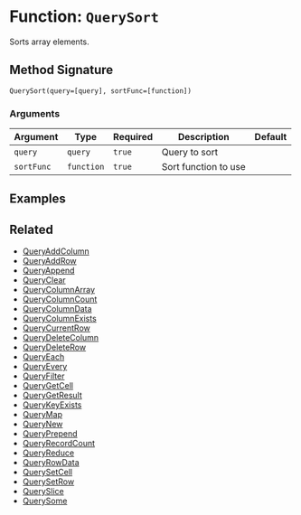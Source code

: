 [comment]: # (Note: This documentation is generated dynamically in the build process.  To modify the contents, change the javadoc on the _invoke method of the BIF class)

# Function: `QuerySort`

Sorts array elements.

## Method Signature

```
QuerySort(query=[query], sortFunc=[function])
```

### Arguments


| Argument | Type | Required | Description | Default |
|----------|------|----------|-------------|---------|
| `query` | `query` | `true` | Query to sort |  |
| `sortFunc` | `function` | `true` | Sort function to use |  |

## Examples



## Related

  * [QueryAddColumn](./QueryAddColumn.md)
  * [QueryAddRow](./QueryAddRow.md)
  * [QueryAppend](./QueryAppend.md)
  * [QueryClear](./QueryClear.md)
  * [QueryColumnArray](./QueryColumnArray.md)
  * [QueryColumnCount](./QueryColumnCount.md)
  * [QueryColumnData](./QueryColumnData.md)
  * [QueryColumnExists](./QueryColumnExists.md)
  * [QueryCurrentRow](./QueryCurrentRow.md)
  * [QueryDeleteColumn](./QueryDeleteColumn.md)
  * [QueryDeleteRow](./QueryDeleteRow.md)
  * [QueryEach](./QueryEach.md)
  * [QueryEvery](./QueryEvery.md)
  * [QueryFilter](./QueryFilter.md)
  * [QueryGetCell](./QueryGetCell.md)
  * [QueryGetResult](./QueryGetResult.md)
  * [QueryKeyExists](./QueryKeyExists.md)
  * [QueryMap](./QueryMap.md)
  * [QueryNew](./QueryNew.md)
  * [QueryPrepend](./QueryPrepend.md)
  * [QueryRecordCount](./QueryRecordCount.md)
  * [QueryReduce](./QueryReduce.md)
  * [QueryRowData](./QueryRowData.md)
  * [QuerySetCell](./QuerySetCell.md)
  * [QuerySetRow](./QuerySetRow.md)
  * [QuerySlice](./QuerySlice.md)
  * [QuerySome](./QuerySome.md)
